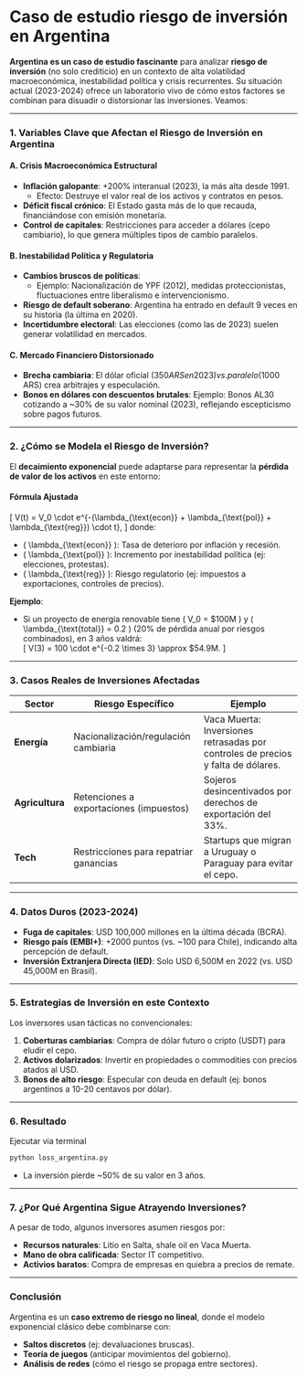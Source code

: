 # Caso de estudio  **riesgo de inversión** en Argentina

**Argentina es un caso de estudio fascinante** para analizar **riesgo de inversión** (no solo crediticio) en un contexto de alta volatilidad macroeconómica, inestabilidad política y crisis recurrentes. Su situación actual (2023-2024) ofrece un laboratorio vivo de cómo estos factores se combinan para disuadir o distorsionar las inversiones. Veamos:

---

### **1. Variables Clave que Afectan el Riesgo de Inversión en Argentina**  
#### **A. Crisis Macroeconómica Estructural**  
- **Inflación galopante**: +200% interanual (2023), la más alta desde 1991.  
  - Efecto: Destruye el valor real de los activos y contratos en pesos.  
- **Déficit fiscal crónico**: El Estado gasta más de lo que recauda, financiándose con emisión monetaria.  
- **Control de capitales**: Restricciones para acceder a dólares (cepo cambiario), lo que genera múltiples tipos de cambio paralelos.  

#### **B. Inestabilidad Política y Regulatoria**  
- **Cambios bruscos de políticas**:  
  - Ejemplo: Nacionalización de YPF (2012), medidas proteccionistas, fluctuaciones entre liberalismo e intervencionismo.  
- **Riesgo de default soberano**: Argentina ha entrado en default 9 veces en su historia (la última en 2020).  
- **Incertidumbre electoral**: Las elecciones (como las de 2023) suelen generar volatilidad en mercados.  

#### **C. Mercado Financiero Distorsionado**  
- **Brecha cambiaria**: El dólar oficial ($350 ARS en 2023) vs. paralelo ($1000 ARS) crea arbitrajes y especulación.  
- **Bonos en dólares con descuentos brutales**: Ejemplo: Bonos AL30 cotizando a ~30% de su valor nominal (2023), reflejando escepticismo sobre pagos futuros.  

---

### **2. ¿Cómo se Modela el Riesgo de Inversión?**  
El **decaimiento exponencial** puede adaptarse para representar la **pérdida de valor de los activos** en este entorno:  

#### **Fórmula Ajustada**  
\[
V(t) = V_0 \cdot e^{-(\lambda_{\text{econ}} + \lambda_{\text{pol}} + \lambda_{\text{reg}}) \cdot t},
\]
donde:  
- \( \lambda_{\text{econ}} \): Tasa de deterioro por inflación y recesión.  
- \( \lambda_{\text{pol}} \): Incremento por inestabilidad política (ej: elecciones, protestas).  
- \( \lambda_{\text{reg}} \): Riesgo regulatorio (ej: impuestos a exportaciones, controles de precios).  

**Ejemplo**:  
- Si un proyecto de energía renovable tiene \( V_0 = \$100M \) y \( \lambda_{\text{total}} = 0.2 \) (20% de pérdida anual por riesgos combinados), en 3 años valdrá:  
  \[
  V(3) = 100 \cdot e^{-0.2 \times 3} \approx \$54.9M.
  \]

---

### **3. Casos Reales de Inversiones Afectadas**  
| **Sector**      | **Riesgo Específico**                   | **Ejemplo**                                                  |
| --------------- | --------------------------------------- | ------------------------------------------------------------ |
| **Energía**     | Nacionalización/regulación cambiaria    | Vaca Muerta: Inversiones retrasadas por controles de precios y falta de dólares. |
| **Agricultura** | Retenciones a exportaciones (impuestos) | Sojeros desincentivados por derechos de exportación del 33%. |
| **Tech**        | Restricciones para repatriar ganancias  | Startups que migran a Uruguay o Paraguay para evitar el cepo. |

---

### **4. Datos Duros (2023-2024)**  
- **Fuga de capitales**: USD 100,000 millones en la última década (BCRA).  
- **Riesgo país (EMBI+)**: +2000 puntos (vs. ~100 para Chile), indicando alta percepción de default.  
- **Inversión Extranjera Directa (IED)**: Solo USD 6,500M en 2022 (vs. USD 45,000M en Brasil).  

---

### **5. Estrategias de Inversión en este Contexto**  
Los inversores usan tácticas no convencionales:  
1. **Coberturas cambiarias**: Compra de dólar futuro o cripto (USDT) para eludir el cepo.  
2. **Activos dolarizados**: Invertir en propiedades o commodities con precios atados al USD.  
3. **Bonos de alto riesgo**: Especular con deuda en default (ej: bonos argentinos a 10-20 centavos por dólar).  

---

### **6. Resultado**  
Ejecutar via terminal
```bash
python loss_argentina.py
```
- La inversión pierde ~50% de su valor en 3 años.  

---

### **7. ¿Por Qué Argentina Sigue Atrayendo Inversiones?**  
A pesar de todo, algunos inversores asumen riesgos por:  
- **Recursos naturales**: Litio en Salta, shale oil en Vaca Muerta.  
- **Mano de obra calificada**: Sector IT competitivo.  
- **Activios baratos**: Compra de empresas en quiebra a precios de remate.  

---

### **Conclusión**  
Argentina es un **caso extremo de riesgo no lineal**, donde el modelo exponencial clásico debe combinarse con:  
- **Saltos discretos** (ej: devaluaciones bruscas).  
- **Teoría de juegos** (anticipar movimientos del gobierno).  
- **Análisis de redes** (cómo el riesgo se propaga entre sectores).  
